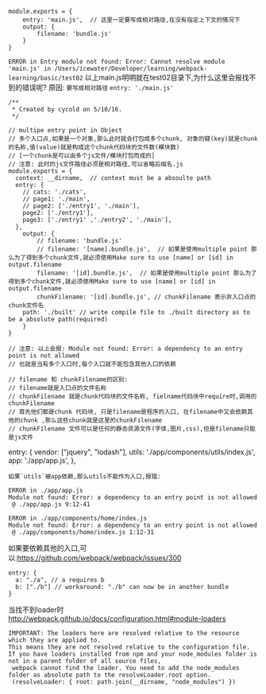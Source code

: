 ```
module.exports = {
    entry: 'main.js',  // 这里一定要写成相对路径,在没有指定上下文的情况下
    output: {
        filename: 'bundle.js'
    }
}
```
`ERROR in Entry module not found: Error: Cannot resolve module 'main.js' in /Users/icewater/Developer/learning/webpack-learning/basic/test02`
以上main.js明明就在test02目录下,为什么这里会报找不到的错误呢? 
原因: `要写成相对路径` `entry: './main.js'`

```
/**
 * Created by cycold on 5/10/16.
 */

// multipe entry point in Object
// 多个入口点,如果是一个对象,那么此时就会打包成多个chunk, 对象的键(key)就是chunk的名称,值(value)就是构成这个chunk代码块的文件数(模块数)
// [一个chunk是可以由多个js文件/模块打包而成的]
// 注意: 此时的js文件路径必须是相对路径,可以省略后缀名.js
module.exports = {
  context: __dirname,  // context must be a absoulte path
  entry: {
    // cats: './cats',
    // page1: './main',
    // page2: ['./entry1', './main'],
    page2: ['./entry1'],
    page3: ['./entry1' ,'./entry2', './main'],
  },
    output: {
        // filename: 'bundle.js'
        // filename: '[name].bundle.js',  // 如果是使用multiple point 那么为了得到多个chunk文件,就必须使用Make sure to use [name] or [id] in output.filename
        filename: '[id].bundle.js',  // 如果是使用multiple point 那么为了得到多个chunk文件,就必须使用Make sure to use [name] or [id] in output.filename
        chunkFilename: '[id].bundle.js', // chunkFilename 表示非入口点的chunk文件名
    path: './built' // write compile file to ./built directory as to be a absolute path(required)
    }
}

// 注意: 以上会报: Module not found: Error: a dependency to an entry point is not allowed
// 也就是当有多个入口时,每个入口就不能包含其他入口的依赖

// filename 和 chunkFilename的区别:
// filename就是入口点的文件名称
// chunkFilename 就是chunk代码块的文件名称, fielname代码块中require时,调用的chunkFilename
// 首先他们都是chunk 代码块, 只是filename是程序的入口, 在filename中又会依赖其他的chunk ,那么这些chunk就是这里的chunkFilename
// chunkFilename 文件可以是任何的静态资源文件(字体,图片,css),但是filename只能是js文件
```

entry: {
    vendor: ["jquery", "lodash"],
    utils: './app/components/utils/index.js',
    app: './app/app.js',
  },
```
如果`utils`被app依赖,那么utils不能作为入口,报错: 
```

```
ERROR in ./app/app.js
Module not found: Error: a dependency to an entry point is not allowed
 @ ./app/app.js 9:12-41

ERROR in ./app/components/home/index.js
Module not found: Error: a dependency to an entry point is not allowed
 @ ./app/components/home/index.js 1:12-31
```

如果要依赖其他的入口,可以:https://github.com/webpack/webpack/issues/300

```
entry: {
  a: "./a", // a requires b
  b: ["./b"] // workaround: "./b" can now be in another bundle
}
```

当找不到loader时 http://webpack.github.io/docs/configuration.html#module-loaders
```
IMPORTANT: The loaders here are resolved relative to the resource which they are applied to. 
This means they are not resolved relative to the configuration file. 
If you have loaders installed from npm and your node_modules folder is not in a parent folder of all source files,
 webpack cannot find the loader. You need to add the node_modules folder as absolute path to the resolveLoader.root option. 
 (resolveLoader: { root: path.join(__dirname, "node_modules") })
```
